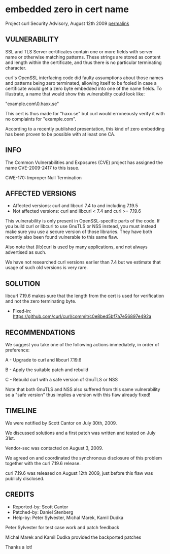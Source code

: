 embedded zero in cert name
==================================

Project curl Security Advisory, August 12th 2009
[permalink](https://curl.se/docs/CVE-2009-2417.html)

VULNERABILITY
-------------

SSL and TLS Server certificates contain one or more fields with server name
or otherwise matching patterns. These strings are stored as content and
length within the certificate, and thus there is no particular terminating
character.

curl's OpenSSL interfacing code did faulty assumptions about those names and
patterns being zero terminated, allowing itself to be fooled in case a
certificate would get a zero byte embedded into one of the name fields. To
illustrate, a name that would show this vulnerability could look like:

  "example.com\0.haxx.se"

This cert is thus made for "haxx.se" but curl would erroneously verify it
with no complaints for "example.com".

According to a recently published presentation, this kind of zero embedding
has been proven to be possible with at least one CA.

INFO
----

The Common Vulnerabilities and Exposures (CVE) project has assigned the name
CVE-2009-2417 to this issue.

CWE-170: Improper Null Termination

AFFECTED VERSIONS
-----------------

- Affected versions: curl and libcurl 7.4 to and including 7.19.5
- Not affected versions: curl and libcurl < 7.4 and curl >= 7.19.6

This vulnerability is only present in OpenSSL-specific parts of the code.
If you build curl or libcurl to use GnuTLS or NSS instead, you must instead
make sure you use a secure version of those libraries. They have both
recently also been found vulnerable to this same flaw.

Also note that (lib)curl is used by many applications, and not always
advertised as such.

We have not researched curl versions earlier than 7.4 but we estimate that
usage of such old versions is very rare.

SOLUTION
--------

libcurl 7.19.6 makes sure that the length from the cert is used for
verification and not the zero terminating byte.

- Fixed-in: https://github.com/curl/curl/commit/c0e8bed5bf7a7e56897e492a

RECOMMENDATIONS
---------------

We suggest you take one of the following actions immediately, in order of
preference:

 A - Upgrade to curl and libcurl 7.19.6

 B - Apply the suitable patch and rebuild

 C - Rebuild curl with a safe version of GnuTLS or NSS

Note that both GnuTLS and NSS also suffered from this same vulnerability so a
"safe version" thus implies a version with this flaw already fixed!

TIMELINE
---------

We were notified by Scott Cantor on July 30th, 2009.

We discussed solutions and a first patch was written and tested on July
31st.

Vendor-sec was contacted on August 3, 2009.

We agreed on and coordinated the synchronous disclosure of this problem
together with the curl 7.19.6 release.

curl 7.19.6 was released on August 12th 2009, just before this flaw was
publicly disclosed.

CREDITS
-------

- Reported-by: Scott Cantor
- Patched-by: Daniel Stenberg
- Help-by: Peter Sylvester, Michal Marek, Kamil Dudka

Peter Sylvester for test case work and patch feedback

Michal Marek and Kamil Dudka provided the backported patches

Thanks a lot!
